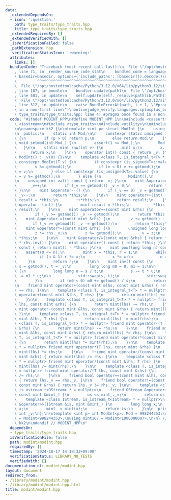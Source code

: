 ```yaml
---
data:
  _extendedDependsOn:
  - icon: ':question:'
    path: type_traits/type_traits.hpp
    title: type_traits/type_traits.hpp
  _extendedRequiredBy: []
  _extendedVerifiedWith: []
  _isVerificationFailed: false
  _pathExtension: hpp
  _verificationStatusIcon: ':warning:'
  attributes:
    links: []
  bundledCode: "Traceback (most recent call last):\n  File \"/opt/hostedtoolcache/Python/3.12.0/x64/lib/python3.12/site-packages/onlinejudge_verify/documentation/build.py\"\
    , line 71, in _render_source_code_stat\n    bundled_code = language.bundle(stat.path,\
    \ basedir=basedir, options={'include_paths': [basedir]}).decode()\n          \
    \         ^^^^^^^^^^^^^^^^^^^^^^^^^^^^^^^^^^^^^^^^^^^^^^^^^^^^^^^^^^^^^^^^^^^^^^^^^^^^^^^^^\n\
    \  File \"/opt/hostedtoolcache/Python/3.12.0/x64/lib/python3.12/site-packages/onlinejudge_verify/languages/cplusplus.py\"\
    , line 187, in bundle\n    bundler.update(path)\n  File \"/opt/hostedtoolcache/Python/3.12.0/x64/lib/python3.12/site-packages/onlinejudge_verify/languages/cplusplus_bundle.py\"\
    , line 401, in update\n    self.update(self._resolve(pathlib.Path(included), included_from=path))\n\
    \  File \"/opt/hostedtoolcache/Python/3.12.0/x64/lib/python3.12/site-packages/onlinejudge_verify/languages/cplusplus_bundle.py\"\
    , line 312, in update\n    raise BundleErrorAt(path, i + 1, \"#pragma once found\
    \ in a non-first line\")\nonlinejudge_verify.languages.cplusplus_bundle.BundleErrorAt:\
    \ type_traits/type_traits.hpp: line 4: #pragma once found in a non-first line\n"
  code: "#ifndef MODINT_HPP\n#define MODINT_HPP 1\n\n#include <cassert>\n#include\
    \ <iostream>\n#include <type_traits>\n#include <utility>\n\n#include \"../type_traits/type_traits.hpp\"\
    \n\nnamespace kk2 {\n\ntemplate <int p> struct ModInt {\n    using mint = ModInt;\n\
    \n  public:\n    static int Mod;\n\n    constexpr static unsigned int getmod()\
    \ {\n        if (p > 0) return p;\n        else return Mod;\n    }\n\n    static\
    \ void setmod(int Mod_) {\n        assert(1 <= Mod_);\n        Mod = Mod_;\n \
    \   }\n\n    static mint raw(int v) {\n        mint x;\n        x._v = v;\n  \
    \      return x;\n    }\n\n    operator int() const { return _v; }\n\n    constexpr\
    \ ModInt() : _v(0) {}\n\n    template <class T, is_integral_t<T> * = nullptr>\
    \ constexpr ModInt(T v) {\n        if constexpr (is_signed<T>::value) {\n    \
    \        v %= getmod();\n            if (v < 0) v += getmod();\n            _v\
    \ = v;\n        } else if constexpr (is_unsigned<T>::value) {\n            _v\
    \ = v %= getmod();\n        } else {\n            ModInt();\n        }\n    }\n\
    \n    unsigned int val() const { return _v; }\n\n    mint &operator++() {\n  \
    \      _v++;\n        if (_v == getmod()) _v = 0;\n        return *this;\n   \
    \ }\n\n    mint &operator--() {\n        if (_v == 0) _v = getmod();\n       \
    \ _v--;\n        return *this;\n    }\n\n    mint operator++(int) {\n        mint\
    \ result = *this;\n        ++*this;\n        return result;\n    }\n\n    mint\
    \ operator--(int) {\n        mint result = *this;\n        --*this;\n        return\
    \ result;\n    }\n\n    mint &operator+=(const mint &rhs) {\n        _v += rhs._v;\n\
    \        if (_v >= getmod()) _v -= getmod();\n        return *this;\n    }\n\n\
    \    mint &operator-=(const mint &rhs) {\n        _v += getmod() - rhs._v;\n \
    \       if (_v >= getmod()) _v -= getmod();\n        return *this;\n    }\n\n\
    \    mint &operator*=(const mint &rhs) {\n        unsigned long long z = _v;\n\
    \        z *= rhs._v;\n        z %= getmod();\n        _v = z;\n        return\
    \ *this;\n    }\n\n    mint &operator/=(const mint &rhs) { return *this = *this\
    \ * rhs.inv(); }\n\n    mint operator+() const { return *this; }\n\n    mint operator-()\
    \ const { return mint() - *this; }\n\n    mint pow(long long n) const {\n    \
    \    assert(0 <= n);\n        mint x = *this, r = 1;\n        while (n) {\n  \
    \          if (n & 1) r *= x;\n            x *= x;\n            n >>= 1;\n   \
    \     }\n        return r;\n    }\n\n    mint inv() const {\n        long long\
    \ s = getmod(), t = _v;\n        long long m0 = 0, m1 = 1;\n\n        while (t)\
    \ {\n            long long u = s / t;\n            s -= t * u;\n            m0\
    \ -= m1 * u;\n\n            std::swap(s, t);\n            std::swap(m0, m1);\n\
    \        }\n        if (m0 < 0) m0 += getmod() / s;\n        return m0;\n    }\n\
    \n    friend mint operator+(const mint &lhs, const mint &rhs) { return mint(lhs)\
    \ += rhs; }\n\n    template <class T, is_integral_t<T> * = nullptr> friend mint\
    \ operator+(const mint &lhs, T rhs) {\n        return mint(lhs) += mint(rhs);\n\
    \    }\n\n    template <class T, is_integral_t<T> * = nullptr> friend mint operator+(T\
    \ lhs, const mint &rhs) {\n        return mint(lhs) += rhs;\n    }\n\n    friend\
    \ mint operator-(const mint &lhs, const mint &rhs) { return mint(lhs) -= rhs;\
    \ }\n\n    template <class T, is_integral_t<T> * = nullptr> friend mint operator-(const\
    \ mint &lhs, T rhs) {\n        return mint(lhs) -= mint(rhs);\n    }\n\n    template\
    \ <class T, is_integral_t<T> * = nullptr> friend mint operator-(T lhs, const mint\
    \ &rhs) {\n        return mint(lhs) -= rhs;\n    }\n\n    friend mint operator*(const\
    \ mint &lhs, const mint &rhs) { return mint(lhs) *= rhs; }\n\n    template <class\
    \ T, is_integral_t<T> * = nullptr> friend mint operator*(const mint &lhs, T rhs)\
    \ {\n        return mint(lhs) *= mint(rhs);\n    }\n\n    template <class T, is_integral_t<T>\
    \ * = nullptr> friend mint operator*(T lhs, const mint &rhs) {\n        return\
    \ mint(lhs) *= rhs;\n    }\n\n    friend mint operator/(const mint &lhs, const\
    \ mint &rhs) { return mint(lhs) /= rhs; }\n\n    template <class T, is_integral_t<T>\
    \ * = nullptr> friend mint operator/(const mint &lhs, T rhs) {\n        return\
    \ mint(lhs) /= mint(rhs);\n    }\n\n    template <class T, is_integral_t<T> *\
    \ = nullptr> friend mint operator/(T lhs, const mint &rhs) {\n        return mint(lhs)\
    \ /= rhs;\n    }\n\n    friend bool operator==(const mint &lhs, const mint &rhs)\
    \ { return lhs._v == rhs._v; }\n\n    friend bool operator!=(const mint &lhs,\
    \ const mint &rhs) { return lhs._v != rhs._v; }\n\n    template <class OStream,\
    \ is_ostream_t<OStream> * = nullptr>\n    friend OStream &operator<<(OStream &os,\
    \ const mint &mint_) {\n        os << mint_._v;\n        return os;\n    }\n\n\
    \    template <class IStream, is_istream_t<IStream> * = nullptr>\n    friend IStream\
    \ &operator>>(IStream &is, mint &mint_) {\n        long long x;\n        is >>\
    \ x;\n        mint_ = mint(x);\n        return is;\n    }\n\n  private:\n    unsigned\
    \ int _v;\n};\n\ntemplate <int p> int ModInt<p>::Mod = 998244353;\n\n\nusing mint998\
    \ = ModInt<998244353>;\nusing mint107 = ModInt<1000000007>;\n\n} // namespace\
    \ kk2\n\n#endif // MODINT_HPP\n"
  dependsOn:
  - type_traits/type_traits.hpp
  isVerificationFile: false
  path: modint/modint.hpp
  requiredBy: []
  timestamp: '2024-10-17 14:18:33+09:00'
  verificationStatus: LIBRARY_NO_TESTS
  verifiedWith: []
documentation_of: modint/modint.hpp
layout: document
redirect_from:
- /library/modint/modint.hpp
- /library/modint/modint.hpp.html
title: modint/modint.hpp
---
```

